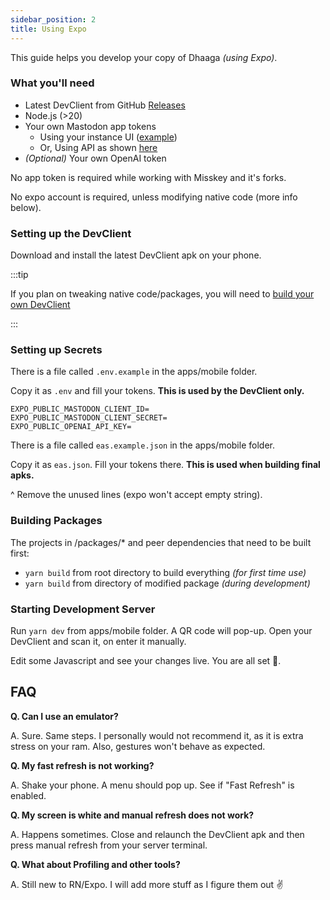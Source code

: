 ```yaml
---
sidebar_position: 2
title: Using Expo
---
```


This guide helps you develop your copy of Dhaaga *(using Expo)*.

### What you'll need

- Latest DevClient from
  GitHub [Releases](https://github.com/suvam0451/dhaaga/releases)
- Node.js (>20)
- Your own Mastodon app tokens
    - Using your instance UI
      \([example](https://mastodon.social/settings/applications/)\)
    - Or, Using API as
      shown [here](https://docs.joinmastodon.org/methods/apps/#create)
- *(Optional)* Your own OpenAI token

No app token is required while working with Misskey and it's forks.

No expo account is required, unless modifying native code (more info below).

### Setting up the DevClient

Download and install the latest DevClient apk on your phone.

:::tip

If you plan on tweaking native code/packages, you will need
to [build your own DevClient](using-custom-expo-devclient)

:::

### Setting up Secrets

There is a file called `.env.example` in the apps/mobile folder.

Copy it as `.env` and fill your tokens. **This is used by the DevClient only.**

```shell
EXPO_PUBLIC_MASTODON_CLIENT_ID=
EXPO_PUBLIC_MASTODON_CLIENT_SECRET=
EXPO_PUBLIC_OPENAI_API_KEY=
```

There is a file called `eas.example.json` in the apps/mobile folder.

Copy it as `eas.json`. Fill your tokens there. **This is used when building
final apks.**

^ Remove the unused lines (expo won't accept empty string).

### Building Packages

The projects in /packages/* and peer dependencies that need to be
built first:

- `yarn build` from root directory to build everything *(for first time use)*
- `yarn build` from directory of modified package *(during development)*

### Starting Development Server

Run `yarn dev` from apps/mobile folder. A QR code will pop-up. Open your
DevClient and scan it, on enter it manually.

Edit some Javascript and see your changes live. You are all set 🥳.

## FAQ

**Q. Can I use an emulator?**

A. Sure. Same steps. I personally would not recommend it, as it is extra
stress on your ram. Also, gestures won't behave as expected.

**Q. My fast refresh is not working?**

A. Shake your phone. A menu should pop up. See if "Fast Refresh" is enabled.

**Q. My screen is white and manual refresh does not work?**

A. Happens sometimes. Close and relaunch the DevClient apk and then press manual
refresh from your server terminal.

**Q. What about Profiling and other tools?**

A. Still new to RN/Expo. I will add more stuff as I figure them out ✌️